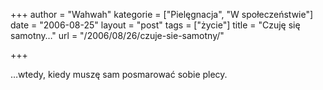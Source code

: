 +++
author = "Wahwah"
kategorie = ["Pielęgnacja", "W społeczeństwie"]
date = "2006-08-25"
layout = "post"
tags = ["życie"]
title = "Czuję się samotny…"
url = "/2006/08/26/czuje-sie-samotny/"

+++

&#8230;wtedy, kiedy muszę sam posmarować sobie plecy.